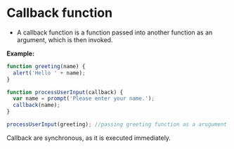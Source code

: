# Callback function
- A callback function is a function passed into another function as an argument, which is then invoked.

**Example:**

```js
function greeting(name) {
  alert('Hello ' + name);
}

function processUserInput(callback) {
  var name = prompt('Please enter your name.');
  callback(name);
}

processUserInput(greeting); //passing greeting function as a arugument
```

Callback are synchronous, as it is executed immediately.
